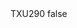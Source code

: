<?xml version="1.0" encoding="UTF-8"?>
<CustomMetadata xmlns="http://soap.sforce.com/2006/04/metadata">
    <label>TXU290</label>
    <protected>false</protected>
</CustomMetadata>
